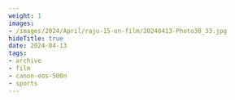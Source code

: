 ```yaml
---
weight: 1
images:
- /images/2024/April/raju-15-on-film/20240413-Photo30_33.jpg
hideTitle: true
date: 2024-04-13
tags:
- archive
- film
- canon-eos-500n
- sports
---
```

